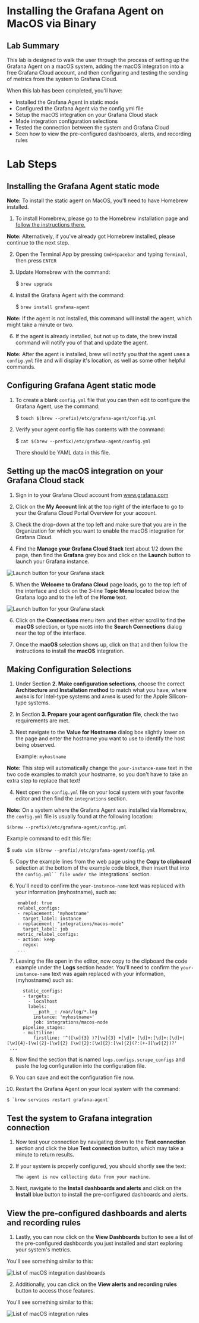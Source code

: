 # Installing the Grafana Agent on MacOS via Binary

## Lab Summary

This lab is designed to walk the user through the process of setting up the Grafana Agent on a macOS system, adding the macOS integration into a free Grafana Cloud account, and then configuring and testing the sending of metrics from the system to Grafana Cloud.  

When this lab has been completed, you'll have:
 - Installed the Grafana Agent in static mode
 - Configured the Grafana Agent via the config.yml file
 - Setup the macOS integration on your Grafana Cloud stack
 - Made integration configuration selections
 - Tested the connection between the system and Grafana Cloud
 - Seen how to view the pre-configured dashboards, alerts, and recording rules

# Lab Steps

## Installing the Grafana Agent static mode


  **Note:**  To install the static agent on MacOS, you'll need to have Homebrew installed.

1.  To install Homebrew, please go to the Homebrew installation page and <a href="https://brew.sh/">follow the instructions there.</a>

  **Note:**  Alternatively, if you've already got Homebrew installed, please continue to the next step.

2. Open the Terminal App by pressing `Cmd+Spacebar` and typing `Terminal`, then press `ENTER`

3. Update Homebrew with the command:

    $ `brew upgrade`

4. Install the Grafana Agent with the command:

    $ `brew install grafana-agent`

  **Note:**  If the agent is not installed, this command will install the agent, which might take a minute or two.

6. If the agent is already installed, but not up to date, the brew  install command will notify you of that and update the agent.

  **Note:**  After the agent is installed, brew will notify you that the agent uses a `config.yml` file and will display it's location, as well as some other helpful commands.

## Configuring Grafana Agent static mode

1.  To create a blank `config.yml` file that you can then edit to configure the Grafana Agent, use the command:

    $ `touch $(brew --prefix)/etc/grafana-agent/config.yml`

2.  Verify your agent config file has contents with the command:

    $ `cat $(brew --prefix)/etc/grafana-agent/config.yml`

    There should be YAML data in this file.

## Setting up the macOS integration on your Grafana Cloud stack

1.  Sign in to your Grafana Cloud account from www.grafana.com

2.  Click on the **My Account** link at the top right of the interface to go to your the Grafana Cloud Portal Overview for your account.

3.  Check the drop-down at the top left and make sure that you are in the Organization for which you want to enable the macOS integration for Grafana Cloud.

4.  Find the **Manage your Grafana Cloud Stack** text about 1/2 down the page, then find the **Grafana** grey box and click on the **Launch** button to launch your Grafana instance.

![Launch button for your Grafana stack](./images/macos-graf-launch.png)

5.  When the **Welcome to Grafana Cloud** page loads, go to the top left of the interface and click on the 3-line **Topic Menu** located below the Grafana logo and to the left of the **Home** text.

![Launch button for your Grafana stack](./images/macos-home-conn.png)

6.  Click on the **Connections** menu item and then either scroll to find the **macOS** selection, or type `macOS` into the **Search Connections** dialog near the top of the interface.

7.  Once the **macOS** selection shows up, click on that and then follow the instructions to install the **macOS** integration.

## Making Configuration Selections

1.  Under Section **2. Make configuration selections**, choose the correct **Architecture** and **Installation method** to match what you have, where `Amd64` is for Intel-type systems and `Arm64` is used for the Apple Silicon-type systems.

2.  In Section **3. Prepare your agent configuration file**, check the two requirements are met.

3.  Next navigate to the **Value for Hostname** dialog box slightly lower on the page and enter the hostname you want to use to identify the host being observed.

    Example:  `myhostname`

  **Note:** This step will automatically change the `your-instance-name` text in the two code examples to match your hostname, so you don't have to take an extra step to replace that text!

4.  Next open the `config.yml` file on your local system with your favorite editor and then find the `integrations` section.

  **Note:**  On a system where the Grafana Agent was installed via Homebrew, the `config.yml` file is usually found at the following location:

`$(brew --prefix)/etc/grafana-agent/config.yml`

Example command to edit this file:

$ `sudo vim $(brew --prefix)/etc/grafana-agent/config.yml`

5.  Copy the example lines from the web page using the **Copy to clipboard** selection at the bottom of the example code block, then insert that into the `config.yml`` file under the `integrations` section.

6.  You'll need to confirm the `your-instance-name` text was replaced with your information (myhostname), such as:

```  node_exporter:
    enabled: true
    relabel_configs:
    - replacement: 'myhostname'
      target_label: instance
    - replacement: "integrations/macos-node"
      target_label: job
    metric_relabel_configs:
    - action: keep
      regex:
    ...
```

7.  Leaving the file open in the editor, now copy to the clipboard the code example under the **Logs** section header.  You'll need to confirm the `your-instance-name` text was again replaced with your information, (myhostname) such as:

```    - job_name: integrations/node_exporter_direct_scrape
      static_configs:
      - targets:
        - localhost
        labels:
          __path__: /var/log/*.log
          instance: 'myhostname>'
          job: integrations/macos-node
      pipeline_stages:
      - multiline:
          firstline: '^([\w]{3} )?[\w]{3} +[\d]+ [\d]+:[\d]+:[\d]+|[\w]{4}-[\w]{2}-[\w]{2} [\w]{2}:[\w]{2}:[\w]{2}(?:[+-][\w]{2})?'
 ...
```

8.  Now find the section that is named `logs.configs.scrape_configs` and paste the log configuration into the configuration file.

9.  You can save and exit the configuration file now.
   
10.  Restart the Grafana Agent on your local system with the command:

    $ `brew services restart grafana-agent`

## Test the system to Grafana integration connection

1.  Now test your connection by navigating down to the **Test connection** section and click the blue **Test connection** button, which may take a minute to return results.

2.  If your system is properly configured, you should shortly see the text:

    ```
    The agent is now collecting data from your machine.
    ```

3.  Next, navigate to the **Install dashboards and alerts** and click on the **Install** blue button to install the pre-configured dashboards and alerts.

## View the pre-configured dashboards and alerts and recording rules

1.  Lastly, you can now click on the **View Dashboards** button to see a list of the pre-configured dashboards you just installed and start exploring your system's metrics.

You'll see something similar to this:

![List of macOS integration dashboards](./images/macos-int-dashboards.png)

2.  Additionally, you can click on the **View alerts and recording rules** button to access those features.

You'll see something similar to this:

![List of macOS integration rules](./images/macos-int-alerts.png)
